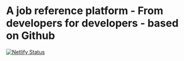 # A job reference platform - From developers for developers - based on Github

[![Netlify Status](https://api.netlify.com/api/v1/badges/64b42b0c-aeba-4583-b023-202fcdf571bb/deploy-status)](https://app.netlify.com/sites/mergerequestdev/deploys)
